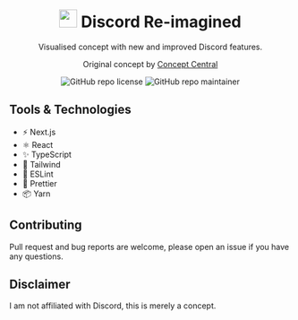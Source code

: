 <div align="center">
  <h1><img height="32" width="32" src="https://cdn.jsdelivr.net/npm/simple-icons@v7/icons/discord.svg" /> Discord Re-imagined</h1>
  <p>Visualised concept with new and improved Discord features. </p>
  <p>Original concept by <a href="https://www.youtube.com/c/ConceptCentral">Concept Central</a></p>
  
  
![GitHub repo license](https://img.shields.io/badge/license-MIT-informational) ![GitHub repo maintainer](https://img.shields.io/badge/maintainer-devkennyy-informational)
</div>

## Tools & Technologies

- ⚡️ Next.js
- ⚛️ React
- ✨ TypeScript
- 💨 Tailwind
- 📏 ESLint
- 💖 Prettier
- 📦 Yarn

## Contributing

Pull request and bug reports are welcome, please open an issue if you have any questions.

## Disclaimer

I am not affiliated with Discord, this is merely a concept.
